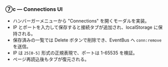 ### ⑦c ― Connections UI

- ハンバーガーメニューから "Connections" を開くモーダルを実装。
- IP とポートを入力して保存すると接続タブが追加され、localStorage に保持される。
- 保存済みの一覧では Delete ボタンで削除でき、EventBus へ `conn:remove` を送信。
- IP は `25[0-5]` 形式の正規表現で、ポートは 1-65535 を検証。
- ページ再読込後もタブが復元される。
